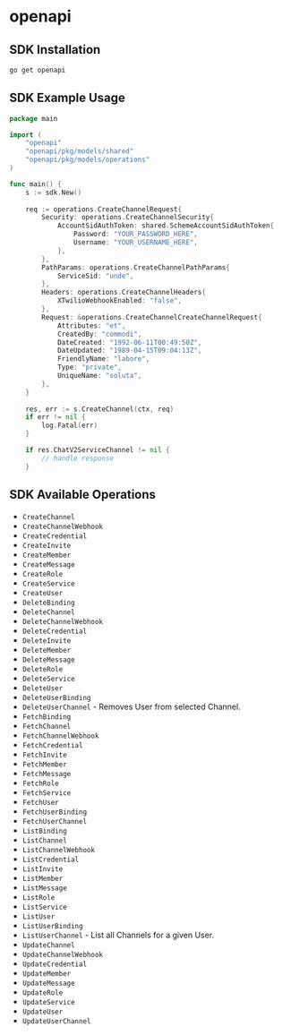 # openapi

<!-- Start SDK Installation -->
## SDK Installation
```bash
go get openapi
```
<!-- End SDK Installation -->

<!-- Start SDK Example Usage -->
## SDK Example Usage
```go
package main

import (
	"openapi"
	"openapi/pkg/models/shared"
	"openapi/pkg/models/operations"
)

func main() {
	s := sdk.New()
    
    req := operations.CreateChannelRequest{
        Security: operations.CreateChannelSecurity{
            AccountSidAuthToken: shared.SchemeAccountSidAuthToken{
                Password: "YOUR_PASSWORD_HERE",
                Username: "YOUR_USERNAME_HERE",
            },
        },
        PathParams: operations.CreateChannelPathParams{
            ServiceSid: "unde",
        },
        Headers: operations.CreateChannelHeaders{
            XTwilioWebhookEnabled: "false",
        },
        Request: &operations.CreateChannelCreateChannelRequest{
            Attributes: "et",
            CreatedBy: "commodi",
            DateCreated: "1992-06-11T00:49:50Z",
            DateUpdated: "1989-04-15T09:04:13Z",
            FriendlyName: "labore",
            Type: "private",
            UniqueName: "soluta",
        },
    }
    
    res, err := s.CreateChannel(ctx, req)
    if err != nil {
        log.Fatal(err)
    }

    if res.ChatV2ServiceChannel != nil {
        // handle response
    }
```
<!-- End SDK Example Usage -->

<!-- Start SDK Available Operations -->
## SDK Available Operations
* `CreateChannel`
* `CreateChannelWebhook`
* `CreateCredential`
* `CreateInvite`
* `CreateMember`
* `CreateMessage`
* `CreateRole`
* `CreateService`
* `CreateUser`
* `DeleteBinding`
* `DeleteChannel`
* `DeleteChannelWebhook`
* `DeleteCredential`
* `DeleteInvite`
* `DeleteMember`
* `DeleteMessage`
* `DeleteRole`
* `DeleteService`
* `DeleteUser`
* `DeleteUserBinding`
* `DeleteUserChannel` - Removes User from selected Channel.
* `FetchBinding`
* `FetchChannel`
* `FetchChannelWebhook`
* `FetchCredential`
* `FetchInvite`
* `FetchMember`
* `FetchMessage`
* `FetchRole`
* `FetchService`
* `FetchUser`
* `FetchUserBinding`
* `FetchUserChannel`
* `ListBinding`
* `ListChannel`
* `ListChannelWebhook`
* `ListCredential`
* `ListInvite`
* `ListMember`
* `ListMessage`
* `ListRole`
* `ListService`
* `ListUser`
* `ListUserBinding`
* `ListUserChannel` - List all Channels for a given User.
* `UpdateChannel`
* `UpdateChannelWebhook`
* `UpdateCredential`
* `UpdateMember`
* `UpdateMessage`
* `UpdateRole`
* `UpdateService`
* `UpdateUser`
* `UpdateUserChannel`

<!-- End SDK Available Operations -->
